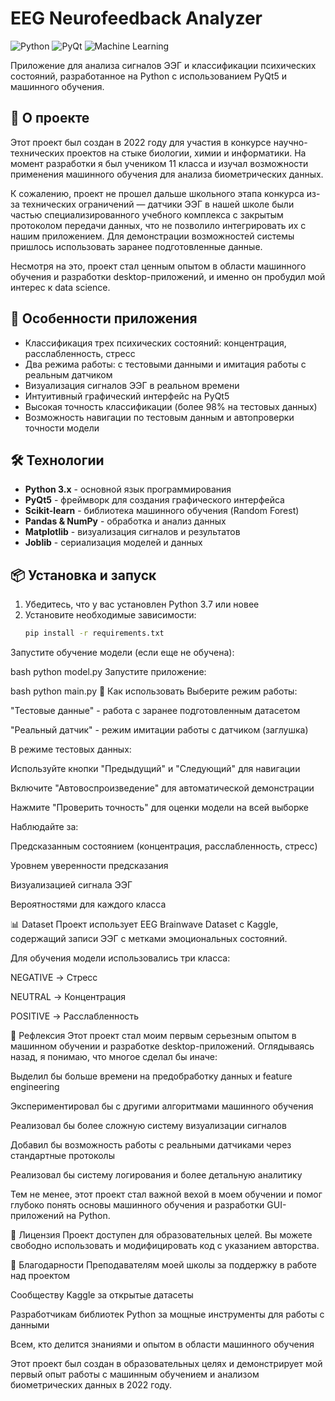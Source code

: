 # EEG Neurofeedback Analyzer

![Python](https://img.shields.io/badge/Python-3.x-blue.svg)
![PyQt](https://img.shields.io/badge/PyQt-5.x-green.svg)
![Machine Learning](https://img.shields.io/badge/ML-Random%20Forest-orange.svg)

Приложение для анализа сигналов ЭЭГ и классификации психических состояний, разработанное на Python с использованием PyQt5 и машинного обучения.

## 📖 О проекте

Этот проект был создан в 2022 году для участия в конкурсе научно-технических проектов на стыке биологии, химии и информатики. На момент разработки я был учеником 11 класса и изучал возможности применения машинного обучения для анализа биометрических данных.

К сожалению, проект не прошел дальше школьного этапа конкурса из-за технических ограничений — датчики ЭЭГ в нашей школе были частью специализированного учебного комплекса с закрытым протоколом передачи данных, что не позволило интегрировать их с нашим приложением. Для демонстрации возможностей системы пришлось использовать заранее подготовленные данные.

Несмотря на это, проект стал ценным опытом в области машинного обучения и разработки desktop-приложений, и именно он пробудил мой интерес к data science.

## 🧠 Особенности приложения

- Классификация трех психических состояний: концентрация, расслабленность, стресс
- Два режима работы: с тестовыми данными и имитация работы с реальным датчиком
- Визуализация сигналов ЭЭГ в реальном времени
- Интуитивный графический интерфейс на PyQt5
- Высокая точность классификации (более 98% на тестовых данных)
- Возможность навигации по тестовым данным и автопроверки точности модели

## 🛠 Технологии

- **Python 3.x** - основной язык программирования
- **PyQt5** - фреймворк для создания графического интерфейса
- **Scikit-learn** - библиотека машинного обучения (Random Forest)
- **Pandas & NumPy** - обработка и анализ данных
- **Matplotlib** - визуализация сигналов и результатов
- **Joblib** - сериализация моделей и данных

## 📦 Установка и запуск

1. Убедитесь, что у вас установлен Python 3.7 или новее
2. Установите необходимые зависимости:
   ```bash
   pip install -r requirements.txt
Запустите обучение модели (если еще не обучена):

bash
python model.py
Запустите приложение:

bash
python main.py
🔧 Как использовать
Выберите режим работы:

"Тестовые данные" - работа с заранее подготовленным датасетом

"Реальный датчик" - режим имитации работы с датчиком (заглушка)

В режиме тестовых данных:

Используйте кнопки "Предыдущий" и "Следующий" для навигации

Включите "Автовоспроизведение" для автоматической демонстрации

Нажмите "Проверить точность" для оценки модели на всей выборке

Наблюдайте за:

Предсказанным состоянием (концентрация, расслабленность, стресс)

Уровнем уверенности предсказания

Визуализацией сигнала ЭЭГ

Вероятностями для каждого класса

📊 Dataset
Проект использует EEG Brainwave Dataset с Kaggle, содержащий записи ЭЭГ с метками эмоциональных состояний.

Для обучения модели использовались три класса:

NEGATIVE → Стресс

NEUTRAL → Концентрация

POSITIVE → Расслабленность

💭 Рефлексия
Этот проект стал моим первым серьезным опытом в машинном обучении и разработке desktop-приложений. Оглядываясь назад, я понимаю, что многое сделал бы иначе:

Выделил бы больше времени на предобработку данных и feature engineering

Экспериментировал бы с другими алгоритмами машинного обучения

Реализовал бы более сложную систему визуализации сигналов

Добавил бы возможность работы с реальными датчиками через стандартные протоколы

Реализовал бы систему логирования и более детальную аналитику

Тем не менее, этот проект стал важной вехой в моем обучении и помог глубоко понять основы машинного обучения и разработки GUI-приложений на Python.

📄 Лицензия
Проект доступен для образовательных целей. Вы можете свободно использовать и модифицировать код с указанием авторства.

🤝 Благодарности
Преподавателям моей школы за поддержку в работе над проектом

Сообществу Kaggle за открытые датасеты

Разработчикам библиотек Python за мощные инструменты для работы с данными

Всем, кто делится знаниями и опытом в области машинного обучения

Этот проект был создан в образовательных целях и демонстрирует мой первый опыт работы с машинным обучением и анализом биометрических данных в 2022 году.